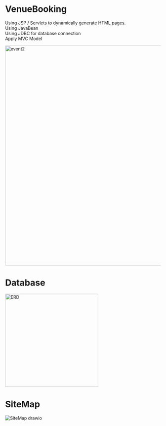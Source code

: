 # VenueBooking
Using JSP / Servlets to dynamically generate HTML pages.<br/>
Using JavaBean<br/>
Using JDBC for database connection<br/>
Apply MVC Model<br/>

<img width="711" alt="event2" src="https://github.com/heipang1992/VenueBooking/assets/127038426/6b07eb31-520f-4a74-bf96-4b14de89aa89">


# Database
<img width="301" alt="ERD" src="https://github.com/heipang1992/VenueBooking/assets/127038426/409b3e0d-b02e-416d-bc39-3311a1d79602">



# SiteMap
![SiteMap drawio](https://github.com/heipang1992/VenueBooking/assets/127038426/f0af6adb-60b7-4b0d-af5b-d4de5e27c80e)

